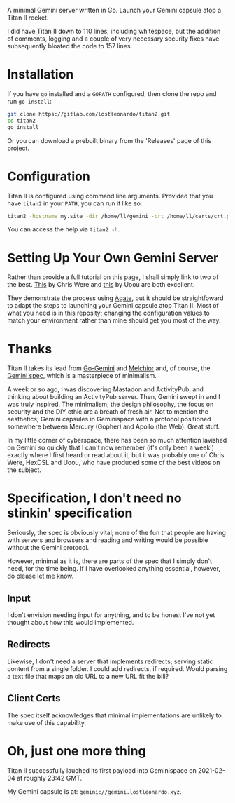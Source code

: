A minimal Gemini server written in Go. Launch your Gemini capsule atop a Titan II rocket.

I did have Titan II down to 110 lines, including whitespace, but the addition of comments, 
logging and a couple of very necessary security fixes have subsequently bloated the code to 157 lines. 

# Installation

If you have `go` installed and a `GOPATH` configured, then clone the repo and run `go install`:

```sh
git clone https://gitlab.com/lostleonardo/titan2.git
cd titan2
go install
```

Or you can download a prebuilt binary from the 'Releases' page of this project. 

# Configuration

Titan II is configured using command line arguments. Provided that you have `titan2` in your `PATH`,
you can run it like so:

```sh
titan2 -hostname my.site -dir /home/ll/gemini -crt /home/ll/certs/crt.pem -key /home/ll/key.pem -port 1965
```

You can access the help via `titan2 -h`.

# Setting Up Your Own Gemini Server

Rather than provide a full tutorial on this page, I shall simply link to two of the best. 
[This](https://share.tube/videos/watch/4fe4e1f0-7896-4b8c-bfb8-2ff19c78d8e5) by
Chris Were and [this](https://share.tube/videos/watch/a44503e9-efdf-48ea-a30d-f5eec00214db) by Uoou are both excellent.

They demonstrate the process using [Agate](https://github.com/mbrubeck/agate), but it should be
straightfoward to adapt the steps to launching your Gemini capsule atop Titan II. Most of what you need is
in this reposity; changing the configuration values to match your environment rather than mine
should get you most of the way.

# Thanks

Titan II takes its lead from [Go-Gemini](https://git.sr.ht/~yotam/go-gemini) and
[Melchior](https://github.com/praetoriansentry/melchior) and, of course, the 
[Gemini spec](https://gemini.circumlunar.space/docs/specification.html), which is a masterpiece of minimalism.

A week or so ago, I was discovering Mastadon and ActivityPub, and thinking about building an ActivityPub
server. Then, Gemini swept in and I was truly inspired. The minimalism, the design philosophy, the focus on security
and the DIY ethic are a breath of fresh air. Not to mention the aesthetics; Gemini capsules in Geminispace with
a protocol positioned somewhere between Mercury (Gopher) and Apollo (the Web). Great stuff.

In my little corner of cyberspace, there has been so much attention lavished on Gemini so quickly
that I can't now remember (it's only been a week!) exactly where I first heard or read about it, but it was probably
one of Chris Were, HexDSL and Uoou, who have produced some of the best videos on the subject.

# Specification, I don't need no stinkin' specification

Seriously, the spec is obviously vital; none of the fun that people are having with servers
and browsers and reading and writing would be possible without the Gemini protocol.

However, minimal as it is, there are parts of the spec that I simply don't need, for the time being. If I have overlooked anything essential, however, do please let me know.

## Input

I don't envision needing input for anything, and to be honest I've not yet thought about how this would implemented.

## Redirects

Likewise, I don't need a server that implements redirects; serving static content from a single folder. I could add redirects, if required. Would parsing a text file that maps an old URL to a new URL fit the bill?

## Client Certs

The spec itself acknowledges that minimal implementations are unlikely to make use of this capability.

# Oh, just one more thing

Titan II successfully lauched its first payload into Geminispace on 2021-02-04 at roughly 23:42 GMT.

My Gemini capsule is at: `gemini://gemini.lostleonardo.xyz`.
